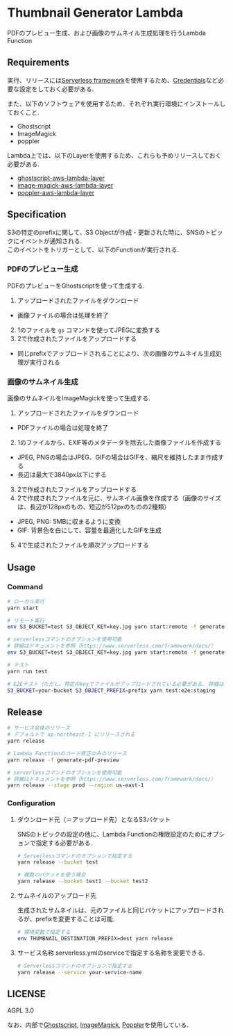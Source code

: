 # Thumbnail Generator Lambda
PDFのプレビュー生成、および画像のサムネイル生成処理を行うLambda Function

## Requirements
実行、リリースには[Serverless framework](https://www.serverless.com/)を使用するため、[Credentials](https://www.serverless.com/framework/docs/providers/aws/guide/credentials/)など必要な設定をしておく必要がある.


また、以下のソフトウェアを使用するため、それぞれ実行環境にインストールしておくこと.
- Ghostscript
- ImageMagick
- poppler

Lambda上では、以下のLayerを使用するため、これらも予めリリースしておく必要がある.
- [ghostscript-aws-lambda-layer](https://github.com/BearTail/ghostscript-aws-lambda-layer)
- [image-magick-aws-lambda-layer](https://github.com/BearTail/image-magick-aws-lambda-layer)
- [poppler-aws-lambda-layer](https://github.com/BearTail/poppler-aws-lambda-layer)

## Specification
S3の特定のprefixに関して、S3 Objectが作成・更新された時に、SNSのトピックにイベントが通知される.\
このイベントをトリガーとして、以下のFunctionが実行される.

### PDFのプレビュー生成
PDFのプレビューをGhostscriptを使って生成する.

1. アップロードされたファイルをダウンロード
  - 画像ファイルの場合は処理を終了
2. 1のファイルを `gs` コマンドを使ってJPEGに変換する
3. 2で作成されたファイルをアップロードする
  - 同じprefixでアップロードされることにより、次の画像のサムネイル生成処理が実行される

### 画像のサムネイル生成
画像のサムネイルをImageMagickを使って生成する.

1. アップロードされたファイルをダウンロード
  - PDFファイルの場合は処理を終了
2. 1のファイルから、EXIF等のメタデータを除去した画像ファイルを作成する
  - JPEG, PNGの場合はJPEG、GIFの場合はGIFを、縮尺を維持したまま作成する
  - 長辺は最大で3840px以下にする
3. 2で作成されたファイルをアップロードする
4. 2で作成されたファイルを元に、サムネイル画像を作成する（画像のサイズは、長辺が128pxのもの、短辺が512pxのものの2種類）
  - JPEG, PNG: 5MBに収まるように変換
  - GIF: 背景色を白にして、容量を最適化したGIFを生成
5. 4で生成されたファイルを順次アップロードする

## Usage
### Command
```sh
# ローカル実行
yarn start

# リモート実行
env S3_BUCKET=test S3_OBJECT_KEY=key.jpg yarn start:remote -f generate-thumbnails

# serverlessコマンドのオプションを使用可能
# 詳細はドキュメントを参照（https://www.serverless.com/framework/docs/）
env S3_BUCKET=test S3_OBJECT_KEY=key.jpg yarn start:remote -f generate-thumbnails --stage prod --region us-east-1

# テスト
yarn run test

# E2Eテスト（ただし、特定のkeyでファイルがアップロードされている必要がある. 詳細は `test/data/index.json` を参照）
S3_BUCKET=your-bucket S3_OBJECT_PREFIX=prefix yarn test:e2e:staging
```

## Release
```sh
# サービス全体のリリース
# デフォルトで ap-northeast-1 にリリースされる
yarn release

# Lambda Functionのコード修正のみのリリース
yarn release -f generate-pdf-preview

# serverlessコマンドのオプションを使用可能
# 詳細はドキュメントを参照（https://www.serverless.com/framework/docs/）
yarn release --stage prod --region us-east-1
```

### Configuration
1. ダウンロード元（＝アップロード先）となるS3バケット

    SNSのトピックの設定の他に、Lambda Functionの権限設定のためにオプションで指定する必要がある.

    ```sh
    # Serverlessコマンドのオプションで指定する
    yarn release --bucket test

    # 複数のバケットを使う場合
    yarn release --bucket test1 --bucket test2
    ```

1. サムネイルのアップロード先

    生成されたサムネイルは、元のファイルと同じバケットにアップロードされるが、prefixを変更することは可能.

    ```sh
    # 環境変数で指定する
    env THUMBNAIL_DESTINATION_PREFIX=dest yarn release
    ```

3. サービス名称
    serverless.ymlのserviceで指定する名称を変更できる.

    ```sh
    # Serverlessコマンドのオプションで指定する
    yarn release --service your-service-name
    ```

## LICENSE
AGPL 3.0

なお、内部で[Ghostscript](https://www.ghostscript.com/), [ImageMagick](https://imagemagick.org/), [Poppler](https://poppler.freedesktop.org/)を使用している.
